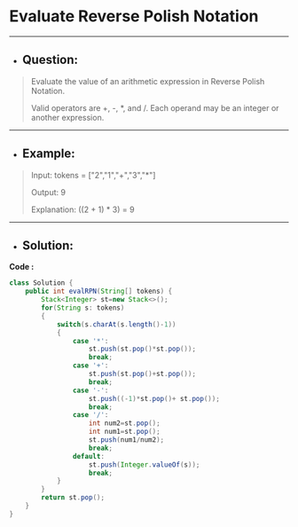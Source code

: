 # Evaluate Reverse Polish Notation
--- 
- ## Question:
> Evaluate the value of an arithmetic expression in Reverse Polish Notation.
> 
> Valid operators are +, -, *, and /. Each operand may be an integer or another expression.
---
- ## Example:
> Input: tokens = ["2","1","+","3","*"]
> 
> Output: 9
> 
> Explanation: ((2 + 1) * 3) = 9
---
- ## Solution:
**Code :**
```java
class Solution {
    public int evalRPN(String[] tokens) {
        Stack<Integer> st=new Stack<>();
        for(String s: tokens)
        {
            switch(s.charAt(s.length()-1))
            {
                case '*':
                    st.push(st.pop()*st.pop());
                    break;
                case '+':
                    st.push(st.pop()+st.pop());
                    break;
                case '-':
                    st.push((-1)*st.pop()+ st.pop());
                    break;
                case '/':
                    int num2=st.pop();
                    int num1=st.pop();
                    st.push(num1/num2);
                    break;
                default:
                    st.push(Integer.valueOf(s));
                    break;
            }
        }
        return st.pop();
    }
}

